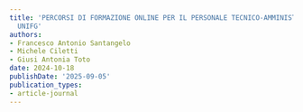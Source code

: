 ```yaml
---
title: 'PERCORSI DI FORMAZIONE ONLINE PER IL PERSONALE TECNICO-AMMINISTRATIVO: L’ESPERIENZA
  UNIFG'
authors:
- Francesco Antonio Santangelo
- Michele Ciletti
- Giusi Antonia Toto
date: 2024-10-18
publishDate: '2025-09-05'
publication_types:
- article-journal
---
```

